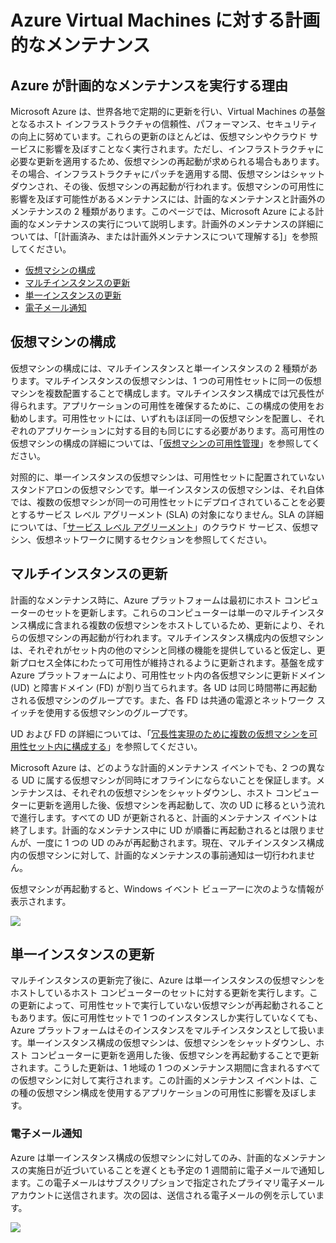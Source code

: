 ﻿<properties 
	pageTitle="Azure Virtual Machines に対する計画的なメンテナンス" 
	description="Azure の計画的なメンテナンスの概要と、それが Azure で実行されている仮想マシンに及ぼす影響について説明します。" 
	services="virtual-machines" 
	documentationCenter="" 
	authors="kenazk" 
	manager="timlt" 
	editor=""/>

<tags 
	ms.service="virtual-machines" 
	ms.workload="infrastructure-services" 
	ms.tgt_pltfrm="vm-multiple" 
	ms.devlang="na" 
	ms.topic="article" 
	ms.date="11/26/2014" 
	ms.author="kenazk"/>


# Azure Virtual Machines に対する計画的なメンテナンス

## Azure が計画的なメンテナンスを実行する理由
<p> Microsoft Azure は、世界各地で定期的に更新を行い、Virtual Machines の基盤となるホスト インフラストラクチャの信頼性、パフォーマンス、セキュリティの向上に努めています。これらの更新のほとんどは、仮想マシンやクラウド サービスに影響を及ぼすことなく実行されます。ただし、インフラストラクチャに必要な更新を適用するため、仮想マシンの再起動が求められる場合もあります。その場合、インフラストラクチャにパッチを適用する間、仮想マシンはシャットダウンされ、その後、仮想マシンの再起動が行われます。仮想マシンの可用性に影響を及ぼす可能性があるメンテナンスには、計画的なメンテナンスと計画外のメンテナンスの 2 種類があります。このページでは、Microsoft Azure による計画的なメンテナンスの実行について説明します。計画外のメンテナンスの詳細については、「[計画済み、または計画外メンテナンスについて理解する]」を参照してください。

<!--Table of contents for topic, the words in brackets must match the heading wording exactly-->

* [仮想マシンの構成]  
* [マルチインスタンスの更新]
* [単一インスタンスの更新]
* [電子メール通知]


## 仮想マシンの構成
仮想マシンの構成には、マルチインスタンスと単一インスタンスの 2 種類があります。マルチインスタンスの仮想マシンは、1 つの可用性セットに同一の仮想マシンを複数配置することで構成します。マルチインスタンス構成では冗長性が得られます。アプリケーションの可用性を確保するために、この構成の使用をお勧めします。可用性セットには、いずれもほぼ同一の仮想マシンを配置し、それぞれのアプリケーションに対する目的も同じにする必要があります。高可用性の仮想マシンの構成の詳細については、「<a href="http://azure.microsoft.com/documentation/articles/virtual-machines-manage-availability/">仮想マシンの可用性管理</a>」を参照してください。 

対照的に、単一インスタンスの仮想マシンは、可用性セットに配置されていないスタンドアロンの仮想マシンです。単一インスタンスの仮想マシンは、それ自体では、複数の仮想マシンが同一の可用性セットにデプロイされていることを必要とするサービス レベル アグリーメント (SLA) の対象になりません。SLA の詳細については、「[サービス レベル アグリーメント](http://azure.microsoft.com/support/legal/sla/)」のクラウド サービス、仮想マシン、仮想ネットワークに関するセクションを参照してください。


## マルチインスタンスの更新
計画的なメンテナンス時に、Azure プラットフォームは最初にホスト コンピューターのセットを更新します。これらのコンピューターは単一のマルチインスタンス構成に含まれる複数の仮想マシンをホストしているため、更新により、それらの仮想マシンの再起動が行われます。マルチインスタンス構成内の仮想マシンは、それぞれがセット内の他のマシンと同様の機能を提供していると仮定し、更新プロセス全体にわたって可用性が維持されるように更新されます。基盤を成す Azure プラットフォームにより、可用性セット内の各仮想マシンに更新ドメイン (UD) と障害ドメイン (FD) が割り当てられます。各 UD は同じ時間帯に再起動される仮想マシンのグループです。また、各 FD は共通の電源とネットワーク スイッチを使用する仮想マシンのグループです。 

UD および FD の詳細については、「<a href="http://azure.microsoft.com/documentation/articles/virtual-machines-manage-availability/#configure-multiple-virtual-machines-in-an-availability-set-for-redundancy">冗長性実現のために複数の仮想マシンを可用性セット内に構成する</a>」を参照してください。

Microsoft Azure は、どのような計画的メンテナンス イベントでも、2 つの異なる UD に属する仮想マシンが同時にオフラインにならないことを保証します。メンテナンスは、それぞれの仮想マシンをシャットダウンし、ホスト コンピューターに更新を適用した後、仮想マシンを再起動して、次の UD に移るという流れで進行します。すべての UD が更新されると、計画的メンテナンス イベントは終了します。計画的なメンテナンス中に UD が順番に再起動されるとは限りませんが、一度に 1 つの UD のみが再起動されます。現在、マルチインスタンス構成内の仮想マシンに対して、計画的なメンテナンスの事前通知は一切行われません。

仮想マシンが再起動すると、Windows イベント ビューアーに次のような情報が表示されます。

<!--Image reference-->
![][image2]

## 単一インスタンスの更新
マルチインスタンスの更新完了後に、Azure は単一インスタンスの仮想マシンをホストしているホスト コンピューターのセットに対する更新を実行します。この更新によって、可用性セットで実行していない仮想マシンが再起動されることもあります。仮に可用性セットで 1 つのインスタンスしか実行していなくても、Azure プラットフォームはそのインスタンスをマルチインスタンスとして扱います。単一インスタンス構成の仮想マシンは、仮想マシンをシャットダウンし、ホスト コンピューターに更新を適用した後、仮想マシンを再起動することで更新されます。こうした更新は、1 地域の 1 つのメンテナンス期間に含まれるすべての仮想マシンに対して実行されます。この計画的メンテナンス イベントは、この種の仮想マシン構成を使用するアプリケーションの可用性に影響を及ぼします。 
 
### 電子メール通知
Azure は単一インスタンス構成の仮想マシンに対してのみ、計画的なメンテナンスの実施日が近づいていることを遅くとも予定の 1 週間前に電子メールで通知します。この電子メールはサブスクリプションで指定されたプライマリ電子メール アカウントに送信されます。次の図は、送信される電子メールの例を示しています。

<!--Image reference-->
![][image1]

<!--Anchors-->
[Azure が計画的なメンテナンスを実行する理由]: #why-azure-performs-planned-maintenance
[仮想マシンの構成]: #virtual-machine-configurations
[マルチインスタンスの更新]: #multi-instance-update
[単一インスタンスの更新]: #single-instance-update
[電子メール通知]: #email-notification
[image1]: ./media/virtual-machines-planned-maintenance/vmplanned1.png
[image2]: ./media/virtual-machines-planned-maintenance/EventViewerPostReboot.png


<!--Link references-->
[仮想マシンの可用性管理]: ../virtual-machines-windows-tutorial/
[計画済み、または計画外メンテナンスについて理解する]: ../virtual-machines-manage-availability/#Understand-planned-versus-unplanned-maintenance/ 

<!--HONumber=45--> 
